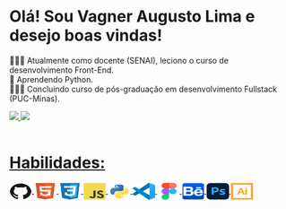 # Olá! Sou Vagner Augusto Lima e desejo boas vindas!

👨🏻‍🏫 Atualmente como docente (SENAI), leciono o curso de desenvolvimento Front-End.<br>
🐍 Aprendendo Python.<br>
👨🏻‍🎓 Concluindo curso de pós-graduação em desenvolvimento Fullstack (PUC-Minas).<br>

<div>
<a href="https://github.com/designado">
<img height="180em" src="https://github-readme-stats.vercel.app/api?username=designado&show_icons=true&theme=dracula&include_all_commits=true&count_private=true"/>
  <img height="180em" src="https://github-readme-stats.vercel.app/api/top-langs/?username=designado&layout=compact&langs_count=16&theme=dracula"/>
</div>
<br>
<h1>Habilidades:</h1>  
<div>
  <img align="center" alt="HTML5" height="30" width="40" src="https://github.com/devicons/devicon/blob/master/icons/github/github-original.svg">
  <img align="center" alt="HTML5" height="30" width="40" src="https://github.com/devicons/devicon/blob/master/icons/html5/html5-original.svg">
  <img align="center" alt="CSS" height="30" width="40" src="https://github.com/devicons/devicon/blob/master/icons/css3/css3-original.svg">
  <img align="center" alt="JavaScript" height="30" width="40" src="https://github.com/devicons/devicon/blob/master/icons/javascript/javascript-original.svg">
  <img align="center" alt="Python" height="30" width="40" src="https://github.com/devicons/devicon/blob/master/icons/python/python-original.svg">
  <img align="center" alt="VSCode" height="30" width="40" src="https://github.com/devicons/devicon/blob/master/icons/vscode/vscode-original.svg">
  <img align="center" alt="Figma" height="30" width="40" src="https://github.com/devicons/devicon/blob/master/icons/figma/figma-original.svg"> 
  <img align="center" alt="Figma" height="30" width="40" src="https://github.com/devicons/devicon/blob/master/icons/behance/behance-original.svg"> 
  <img align="center" alt="Figma" height="30" width="40" src="https://github.com/devicons/devicon/blob/master/icons/photoshop/photoshop-original.svg"> 
  <img align="center" alt="Figma" height="30" width="40" src="https://github.com/devicons/devicon/blob/master/icons/illustrator/illustrator-line.svg"> 
  

  
</div>

<div>

  
</div>
